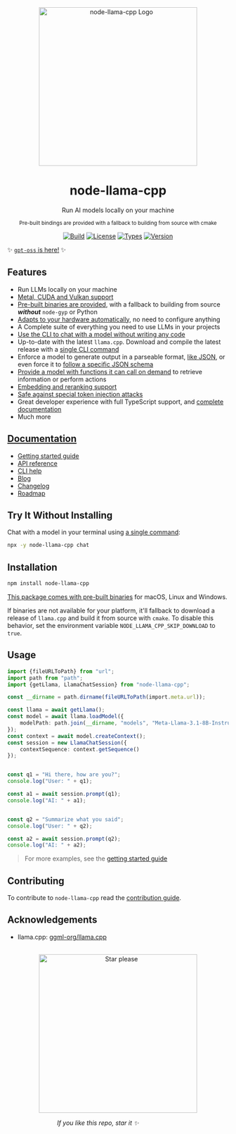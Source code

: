<div align="center">
    <a href="https://node-llama-cpp.withcat.ai" target="_blank"><img alt="node-llama-cpp Logo" src="https://raw.githubusercontent.com/withcatai/node-llama-cpp/master/assets/logo.v3.roundEdges.avif" width="360px" /></a>
    <h1>node-llama-cpp</h1>
    <p>Run AI models locally on your machine</p>
    <sub>Pre-built bindings are provided with a fallback to building from source with cmake</sub>
    <p></p>
</div>

<div align="center" class="main-badges">

[![Build](https://github.com/withcatai/node-llama-cpp/actions/workflows/build.yml/badge.svg)](https://github.com/withcatai/node-llama-cpp/actions/workflows/build.yml)
[![License](https://badgen.net/badge/color/MIT/green?label=license)](https://www.npmjs.com/package/node-llama-cpp)
[![Types](https://badgen.net/badge/color/TypeScript/blue?label=types)](https://www.npmjs.com/package/node-llama-cpp)
[![Version](https://badgen.net/npm/v/node-llama-cpp)](https://www.npmjs.com/package/node-llama-cpp)

</div>

✨ [`gpt-oss` is here!](https://node-llama-cpp.withcat.ai/blog/v3.12-gpt-oss) ✨

## Features
* Run LLMs locally on your machine
* [Metal, CUDA and Vulkan support](https://node-llama-cpp.withcat.ai/guide/#gpu-support)
* [Pre-built binaries are provided](https://node-llama-cpp.withcat.ai/guide/building-from-source), with a fallback to building from source _**without**_ `node-gyp` or Python
* [Adapts to your hardware automatically](https://node-llama-cpp.withcat.ai/guide/#gpu-support), no need to configure anything
* A Complete suite of everything you need to use LLMs in your projects
* [Use the CLI to chat with a model without writing any code](#try-it-without-installing)
* Up-to-date with the latest `llama.cpp`. Download and compile the latest release with a [single CLI command](https://node-llama-cpp.withcat.ai//guide/building-from-source#downloading-a-release)
* Enforce a model to generate output in a parseable format, [like JSON](https://node-llama-cpp.withcat.ai/guide/chat-session#json-response), or even force it to [follow a specific JSON schema](https://node-llama-cpp.withcat.ai/guide/chat-session#response-json-schema)
* [Provide a model with functions it can call on demand](https://node-llama-cpp.withcat.ai/guide/chat-session#function-calling) to retrieve information or perform actions
* [Embedding and reranking support](https://node-llama-cpp.withcat.ai/guide/embedding)
* [Safe against special token injection attacks](https://node-llama-cpp.withcat.ai/guide/llama-text#input-safety-in-node-llama-cpp)
* Great developer experience with full TypeScript support, and [complete documentation](https://node-llama-cpp.withcat.ai/guide/)
* Much more

## [Documentation](https://node-llama-cpp.withcat.ai)
* [Getting started guide](https://node-llama-cpp.withcat.ai/guide/)
* [API reference](https://node-llama-cpp.withcat.ai/api/functions/getLlama)
* [CLI help](https://node-llama-cpp.withcat.ai/cli/)
* [Blog](https://node-llama-cpp.withcat.ai/blog/)
* [Changelog](https://github.com/withcatai/node-llama-cpp/releases)
* [Roadmap](https://github.com/orgs/withcatai/projects/1)

## Try It Without Installing
Chat with a model in your terminal using [a single command](https://node-llama-cpp.withcat.ai/cli/chat):
```bash
npx -y node-llama-cpp chat
```

## Installation
```bash
npm install node-llama-cpp
```

[This package comes with pre-built binaries](https://node-llama-cpp.withcat.ai/guide/building-from-source) for macOS, Linux and Windows.

If binaries are not available for your platform, it'll fallback to download a release of `llama.cpp` and build it from source with `cmake`.
To disable this behavior, set the environment variable `NODE_LLAMA_CPP_SKIP_DOWNLOAD` to `true`.

## Usage
```typescript
import {fileURLToPath} from "url";
import path from "path";
import {getLlama, LlamaChatSession} from "node-llama-cpp";

const __dirname = path.dirname(fileURLToPath(import.meta.url));

const llama = await getLlama();
const model = await llama.loadModel({
    modelPath: path.join(__dirname, "models", "Meta-Llama-3.1-8B-Instruct.Q4_K_M.gguf")
});
const context = await model.createContext();
const session = new LlamaChatSession({
    contextSequence: context.getSequence()
});


const q1 = "Hi there, how are you?";
console.log("User: " + q1);

const a1 = await session.prompt(q1);
console.log("AI: " + a1);


const q2 = "Summarize what you said";
console.log("User: " + q2);

const a2 = await session.prompt(q2);
console.log("AI: " + a2);
```

> For more examples, see the [getting started guide](https://node-llama-cpp.withcat.ai/guide/)

## Contributing
To contribute to `node-llama-cpp` read the [contribution guide](https://node-llama-cpp.withcat.ai/guide/contributing).

## Acknowledgements
* llama.cpp: [ggml-org/llama.cpp](https://github.com/ggml-org/llama.cpp)


<br />

<div align="center" width="360">
    <img alt="Star please" src="https://raw.githubusercontent.com/withcatai/node-llama-cpp/master/assets/star.please.roundEdges.png" width="360" margin="auto" />
    <br/>
    <p align="right">
        <i>If you like this repo, star it ✨</i>&nbsp;&nbsp;&nbsp;&nbsp;&nbsp;&nbsp;&nbsp;&nbsp;&nbsp;&nbsp;&nbsp;&nbsp;&nbsp;&nbsp;&nbsp;&nbsp;&nbsp;&nbsp;&nbsp;&nbsp;&nbsp;&nbsp;&nbsp;&nbsp;&nbsp;&nbsp;&nbsp;&nbsp;&nbsp;&nbsp;&nbsp;&nbsp;&nbsp;&nbsp;&nbsp;&nbsp;&nbsp;&nbsp;&nbsp;&nbsp;&nbsp;&nbsp;&nbsp;&nbsp;&nbsp;&nbsp;&nbsp;&nbsp;&nbsp;&nbsp;&nbsp;&nbsp;
    </p>
</div>
